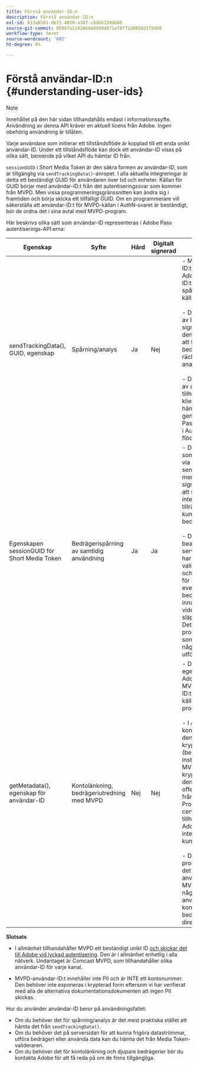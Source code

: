 ```yaml
---
title: Förstå användar-ID:n
description: Förstå användar-ID:n
exl-id: 813a8501-db72-4850-a387-c8db6120db80
source-git-commit: 8896fa2242664d09ddd871af8f72d8858d1f0d50
workflow-type: tm+mt
source-wordcount: '602'
ht-degree: 0%

---
```


# Förstå användar-ID:n {#understanding-user-ids}

>[!NOTE]
>
>Innehållet på den här sidan tillhandahålls endast i informationssyfte. Användning av denna API kräver en aktuell licens från Adobe. Ingen obehörig användning är tillåten.

Varje användare som initierar ett tillståndsflöde är kopplad till ett enda unikt användar-ID. Under ett tillståndsflöde kan dock ett användar-ID visas på olika sätt, beroende på vilket API du hämtar ID från.

`sessionGUID` i Short Media Token är den säkra formen av användar-ID, som är tillgänglig via `sendTrackingData()`-anropet. I alla aktuella integreringar är detta ett beständigt GUID för användaren över tid och enheter. Källan för GUID börjar med användar-ID:t från det autentiseringssvar som kommer från MVPD. Men vissa programmeringsgränssnitten kan ändra sig i framtiden och börja skicka ett tillfälligt GUID. Om en programmerare vill säkerställa att användar-ID:t för MVPD-källan i AuthN-svaret är beständigt, bör de ordna det i sina avtal med MVPD-program.

Här beskrivs olika sätt som användar-ID representeras i Adobe Pass autentiserings-API:erna:

| Egenskap | Syfte | Hård | Digitalt signerad | Beskrivning |
| --- | --- | --- | --- | --- |
| sendTrackingData(), GUID, egenskap | Spårning/analys | Ja | Nej | - MVPD-användar-ID:t, hashas av Adobe. Användar-ID:t går inte att spåra tillbaka till källan till MVPD. </br> </br> - Den här formen av ID:t har inte signerats digitalt, så den är inte säker för att förhindra bedrägeri. Men det räcker bra för analyser.  </br> </br> - Den här formen av användar-ID tillhandahålls på klientsidan för alla händelser som genereras av Adobe Pass Authentication i AuthN/AuthZ-flödet. |
| Egenskapen sessionGUID för Short Media Token | Bedrägerispårning av samtidig användning | Ja | Ja | - Detta är samma som användar-ID:t via sendTrackingData(), men det här signeras digitalt för att skydda dess integritet och är tillräckligt bra för att kunna användas för bedrägerispårning. </br> </br> - Den är avsedd att bearbetas på serversidan när du har använt vårt valideringsbibliotek och kan analyseras för att upptäcka eventuella bedrägerimönster innan videoströmmen släpps till klienten.  Det är programmeraren som bestämmer om något av detta ska utföras. |
| getMetadata(), egenskap för användar-ID | Kontolänkning, bedrägeriutredning med MVPD | Nej | Nej | - Den här egenskapen gör att Adobe kan visa MVPD-användar-ID:t för den faktiska källan för programmeraren. </br> </br> - I Adobe-konfigurationen kan den anges som krypterad eller inte (beroende på inställningen för MVPD). Om den är krypterad krypteras den med den offentliga nyckeln från Programmerarens certifikat som tillhandahålls Adobe, så att den inte visas tydligt för kunden. </br> </br> - Detta ger programmeraren det faktiska användar-ID:t från MVPD, så det är något som kan användas för kontolänkning eller bedrägeriutredning direkt med MVPD. |


**Slutsats**

* I allmänhet tillhandahåller MVPD ett beständigt unikt ID <u> och skickar det till Adobe vid lyckad autentisering</u>. Den är i allmänhet enhetlig i alla nätverk. Undantaget är Comcast MVPD, som tillhandahåller olika användar-ID för varje kanal.

* MVPD-användar-ID:t innehåller inte PII och är INTE ett kontonummer. Den behöver inte exponeras i krypterad form eftersom vi har verifierat med alla de alternativa dokumentationsdokumenten att ingen PII skickas.

Hur du använder användar-ID beror på användningsfallet:

* Om du behöver det för spårning/analys är det mest praktiska stället att hämta det från `sendTrackingData()`.
* Om du behöver det på serversidan för att kunna frigöra dataströmmar, utföra bedrägeri eller använda data kan du hämta det från Media Token-valideraren.
* Om du behöver det för kontolänkning och djupare bedrägerier bör du kontakta Adobe för att få reda på om de finns tillgängliga.
